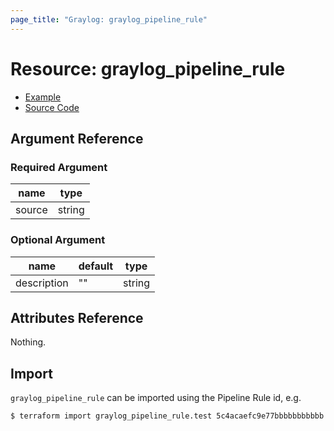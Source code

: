 ```yaml
---
page_title: "Graylog: graylog_pipeline_rule"
---
```


# Resource: graylog_pipeline_rule

* [Example](https://github.com/terraform-provider-graylog/terraform-provider-graylog/blob/master/examples/v0.12/pipeline.tf)
* [Source Code](https://github.com/terraform-provider-graylog/terraform-provider-graylog/blob/master/graylog/resource/system/pipeline/rule/resource.go)

## Argument Reference

### Required Argument

name | type
--- | ---
source | string

### Optional Argument

name | default | type
--- | --- | ---
description | "" | string

## Attributes Reference

Nothing.

## Import

`graylog_pipeline_rule` can be imported using the Pipeline Rule id, e.g.

```console
$ terraform import graylog_pipeline_rule.test 5c4acaefc9e77bbbbbbbbbbb
```
